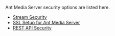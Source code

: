 Ant Media Server security options are listed here.

* [Stream Security](Stream-Security-Documentation)
* [SSL Setup for Ant Media Server](SSL-Setup)
* [REST API Security](REST-API-Security-Documentation)
